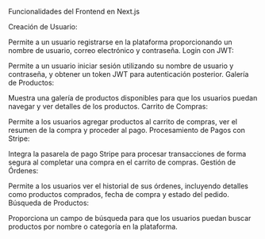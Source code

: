 Funcionalidades del Frontend en Next.js

Creación de Usuario:

Permite a un usuario registrarse en la plataforma proporcionando un nombre de usuario, correo electrónico y contraseña.
Login con JWT:

Permite a un usuario iniciar sesión utilizando su nombre de usuario y contraseña, y obtener un token JWT para autenticación posterior.
Galería de Productos:

Muestra una galería de productos disponibles para que los usuarios puedan navegar y ver detalles de los productos.
Carrito de Compras:

Permite a los usuarios agregar productos al carrito de compras, ver el resumen de la compra y proceder al pago.
Procesamiento de Pagos con Stripe:

Integra la pasarela de pago Stripe para procesar transacciones de forma segura al completar una compra en el carrito de compras.
Gestión de Órdenes:

Permite a los usuarios ver el historial de sus órdenes, incluyendo detalles como productos comprados, fecha de compra y estado del pedido.
Búsqueda de Productos:

Proporciona un campo de búsqueda para que los usuarios puedan buscar productos por nombre o categoría en la plataforma.
